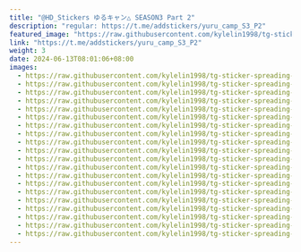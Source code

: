 ```yaml
---
title: "@HD_Stickers ゆるキャン△ SEASON3 Part 2"
description: "regular: https://t.me/addstickers/yuru_camp_S3_P2"
featured_image: "https://raw.githubusercontent.com/kylelin1998/tg-sticker-spreading-worldwide-images/main/img/b77d41b3-0b1b-4556-b540-88111415fd1f.jpg"
link: "https://t.me/addstickers/yuru_camp_S3_P2"
weight: 3
date: 2024-06-13T08:01:06+08:00
images:
  - https://raw.githubusercontent.com/kylelin1998/tg-sticker-spreading-worldwide-images/main/img/b77d41b3-0b1b-4556-b540-88111415fd1f.jpg
  - https://raw.githubusercontent.com/kylelin1998/tg-sticker-spreading-worldwide-images/main/img/c948401f-5596-4145-a29e-05dd029eb83d.jpg
  - https://raw.githubusercontent.com/kylelin1998/tg-sticker-spreading-worldwide-images/main/img/c7aa6570-75fa-48b4-8149-2c1fbc82ae2a.jpg
  - https://raw.githubusercontent.com/kylelin1998/tg-sticker-spreading-worldwide-images/main/img/6ed1a8b4-6090-40ed-ab44-8601e8e6ec8b.jpg
  - https://raw.githubusercontent.com/kylelin1998/tg-sticker-spreading-worldwide-images/main/img/8df71393-5e30-40a0-8713-ee4574ed59a5.jpg
  - https://raw.githubusercontent.com/kylelin1998/tg-sticker-spreading-worldwide-images/main/img/bc7f445e-e298-4b39-be84-c08bfc6a8335.jpg
  - https://raw.githubusercontent.com/kylelin1998/tg-sticker-spreading-worldwide-images/main/img/f73327b5-4c82-4ade-a30a-ce530b4e76fe.jpg
  - https://raw.githubusercontent.com/kylelin1998/tg-sticker-spreading-worldwide-images/main/img/06043270-993d-4a4d-9484-34da9aef5a46.jpg
  - https://raw.githubusercontent.com/kylelin1998/tg-sticker-spreading-worldwide-images/main/img/46a8ca62-fcd8-47fa-9192-c34df37db628.jpg
  - https://raw.githubusercontent.com/kylelin1998/tg-sticker-spreading-worldwide-images/main/img/31089920-7903-4e11-9ccc-39f30a48cc11.jpg
  - https://raw.githubusercontent.com/kylelin1998/tg-sticker-spreading-worldwide-images/main/img/cc540dee-aae7-4e04-bf3a-af912dd6aff0.jpg
  - https://raw.githubusercontent.com/kylelin1998/tg-sticker-spreading-worldwide-images/main/img/21bbe0d3-e4ee-443c-8257-08930e782f56.jpg
  - https://raw.githubusercontent.com/kylelin1998/tg-sticker-spreading-worldwide-images/main/img/711638fa-d5df-443a-8072-bb6a58ffc6e1.jpg
  - https://raw.githubusercontent.com/kylelin1998/tg-sticker-spreading-worldwide-images/main/img/f7cda039-380a-4457-a857-f34925e29d44.jpg
  - https://raw.githubusercontent.com/kylelin1998/tg-sticker-spreading-worldwide-images/main/img/d2df25aa-8e3d-4200-bc1a-c5d3ce532d18.jpg
  - https://raw.githubusercontent.com/kylelin1998/tg-sticker-spreading-worldwide-images/main/img/f43c0fe6-ab16-4f26-8788-318ff0c5eee3.jpg
  - https://raw.githubusercontent.com/kylelin1998/tg-sticker-spreading-worldwide-images/main/img/1c1ce9da-c0b7-449b-845a-f0eacb8a273d.jpg
  - https://raw.githubusercontent.com/kylelin1998/tg-sticker-spreading-worldwide-images/main/img/60f6b9e1-3f9b-479f-b082-061f47151439.jpg
  - https://raw.githubusercontent.com/kylelin1998/tg-sticker-spreading-worldwide-images/main/img/8676b377-775c-46f8-bf4c-444d65978c8c.jpg
  - https://raw.githubusercontent.com/kylelin1998/tg-sticker-spreading-worldwide-images/main/img/bcd5fae5-38cb-40e2-9279-3714a64bc4bc.jpg
---
```

